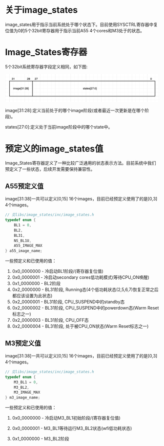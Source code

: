 # 关于image_states

image_states用于指示当前系统处于哪个状态下。目前使用SYSCTRL寄存器中复位值为0的5个32bit寄存器用于指示当前A55 4个cores和M3处于的状态。

# Image_States寄存器

5个32bit系统寄存器字段定义相同，如下图:

![](Image_States_Register.png)

image[31:28]:定义当前处于的哪个image阶段(或者最近一次更新是在哪个阶段)。

states[27:0]:定义处于当前image阶段中的哪个state中。

# 预定义的image_states值

Image_States寄存器定义了一种比较广泛通用的状态表示方法。目前系统中我们预定义了一些状态，后续开发需要保持兼容性。

## A55预定义值

image[31:38]一共可以定义[0,15] 16个images，目前已经预定义使用了的是[0,3] 4个images。

```c
// 见libs/image_states/inc/image_states.h
typedef enum {
    BL1 = 0,
    BL2,
    BL31,
    NS_BL1U,
    A55_IMAGE_MAX
} a55_image_name;
```

一些预定义和已使用的值：

1. 0x0_0000000 - 冷启动BL1阶段/(寄存器复位值)
2. 0x0_0000001 - 冷启动secondary cores低功耗模式(等待CPU_ON唤醒)
3. 0x1_0000000 - BL2阶段
4. 0x2_0000000 - BL31阶段, Running态(4个低功耗状态(2,5,6,7)恢复正常之后都应该设置为此状态)
5. 0x2_0000001 - BL31阶段, CPU_SUSPEND中的standby态
6. 0x2_0000002 - BL31阶段, CPU_SUSPEND中的powerdown态(Warm Reset标志之一)
7. 0x2_0000003 - BL31阶段, CPU_OFF态
8. 0x2_0000004 - BL31阶段, 处于被CPU_ON状态(Warm Reset标志之一)

## M3预定义值

image[31:38]一共可以定义[0,15] 16个images，目前已经预定义使用了的是[0,3] 4个images。

```c
// 见libs/image_states/inc/image_states.h
typedef enum {
    M3_BL1 = 0,
    M3_BL2,
    M3_IMAGE_MAX
} m3_image_name;
```

一些预定义和已使用的值：

1. 0x0_0000000 - 冷启动M3_BL1初始阶段/(寄存器复位值)

2. 0x0_0000001 - M3_BL1等待运行M3_BL2状态(wfi低功耗状态)

3. 0x1_0000000 - M3_BL2阶段
